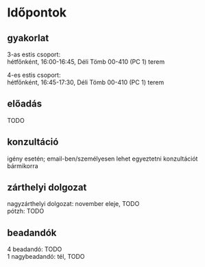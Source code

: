 # Időpontok

## gyakorlat

3-as estis csoport:  
hétfőnként, 16:00-16:45, Déli Tömb 00-410 (PC 1) terem  

4-es estis csoport:  
hétfőnként, 16:45-17:30, Déli Tömb 00-410 (PC 1) terem  

## előadás

TODO

## konzultáció

igény esetén; email-ben/személyesen lehet egyeztetni konzultációt bármikorra

## zárthelyi dolgozat

nagyzárthelyi dolgozat: november eleje, TODO  
pótzh: TODO

## beadandók

4 beadandó: TODO  
1 nagybeadandó: tél, TODO



